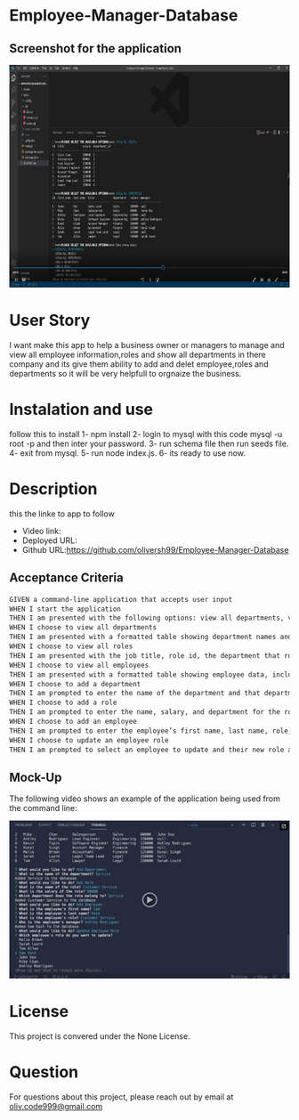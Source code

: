# Employee-Manager-Database

## Screenshot for the application

<img src ="Assets\Screenshot.png" width="850" height="400">

# User Story
I want make this app to help a business owner or managers to manage and view all employee information,roles and show all departments in there company and its give them ability to add and delet employee,roles and departments so it will be very helpfull to orgnaize the business.

# Instalation and use
follow this to install 
1- npm install
2- login to mysql with this code mysql -u root -p and then inter your password.
3- run schema file then run seeds file.
4- exit from mysql.
5- run node index.js.
6- its ready to use now.




# Description
this the linke to app to follow 
- Video link:
- Deployed URL:
- Github URL:https://github.com/oliversh99/Employee-Manager-Database

## Acceptance Criteria

```md
GIVEN a command-line application that accepts user input
WHEN I start the application
THEN I am presented with the following options: view all departments, view all roles, view all employees, add a department, add a role, add an employee, and update an employee role
WHEN I choose to view all departments
THEN I am presented with a formatted table showing department names and department ids
WHEN I choose to view all roles
THEN I am presented with the job title, role id, the department that role belongs to, and the salary for that role
WHEN I choose to view all employees
THEN I am presented with a formatted table showing employee data, including employee ids, first names, last names, job titles, departments, salaries, and managers that the employees report to
WHEN I choose to add a department
THEN I am prompted to enter the name of the department and that department is added to the database
WHEN I choose to add a role
THEN I am prompted to enter the name, salary, and department for the role and that role is added to the database
WHEN I choose to add an employee
THEN I am prompted to enter the employee’s first name, last name, role, and manager, and that employee is added to the database
WHEN I choose to update an employee role
THEN I am prompted to select an employee to update and their new role and this information is updated in the database 
```

## Mock-Up

The following video shows an example of the application being used from the command line:

[![A video thumbnail shows the command-line employee management application with a play button overlaying the view.](./Assets/12-sql-homework-video-thumbnail.png)](https://2u-20.wistia.com/medias/2lnle7xnpk)

# License
This project is convered under the None License.

# Question
For questions about this project, please reach out by email at oliv.code999@gmail.com

